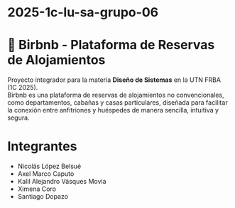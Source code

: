 # 2025-1c-lu-sa-grupo-06
# 🏡 Birbnb - Plataforma de Reservas de Alojamientos

Proyecto integrador para la materia **Diseño de Sistemas** en la UTN FRBA (1C 2025).  
Birbnb es una plataforma de reservas de alojamientos no convencionales, como departamentos, cabañas y casas particulares, diseñada para facilitar la conexión entre anfitriones y huéspedes de manera sencilla, intuitiva y segura.

# Integrantes
* Nicolás López Belsué
* Axel Marco Caputo
* Kalil Alejandro Vásques Movia
* Ximena Coro
* Santiago Dopazo
